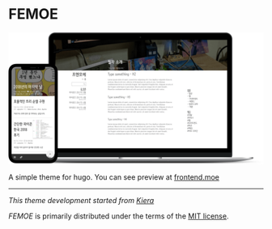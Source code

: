 # FEMOE

![mockup](./mockup-preview.png)

A simple theme for hugo. You can see preview at [frontend.moe](https://www.frontend.moe)

---

_This theme development started from [Kiera](https://github.com/avianto/hugo-kiera)_

_FEMOE_ is primarily distributed under the terms of the [MIT license]((./LICENSE)).
